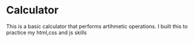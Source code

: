 # Calculator
This is a basic calculator that performs artihmetic operations.
I built this to practice my html,css and js skills